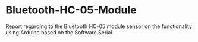 # Bluetooth-HC-05-Module
Report regarding to the Bluetooth HC-05 module sensor on the functionality using Arduino based on the Software.Serial 
